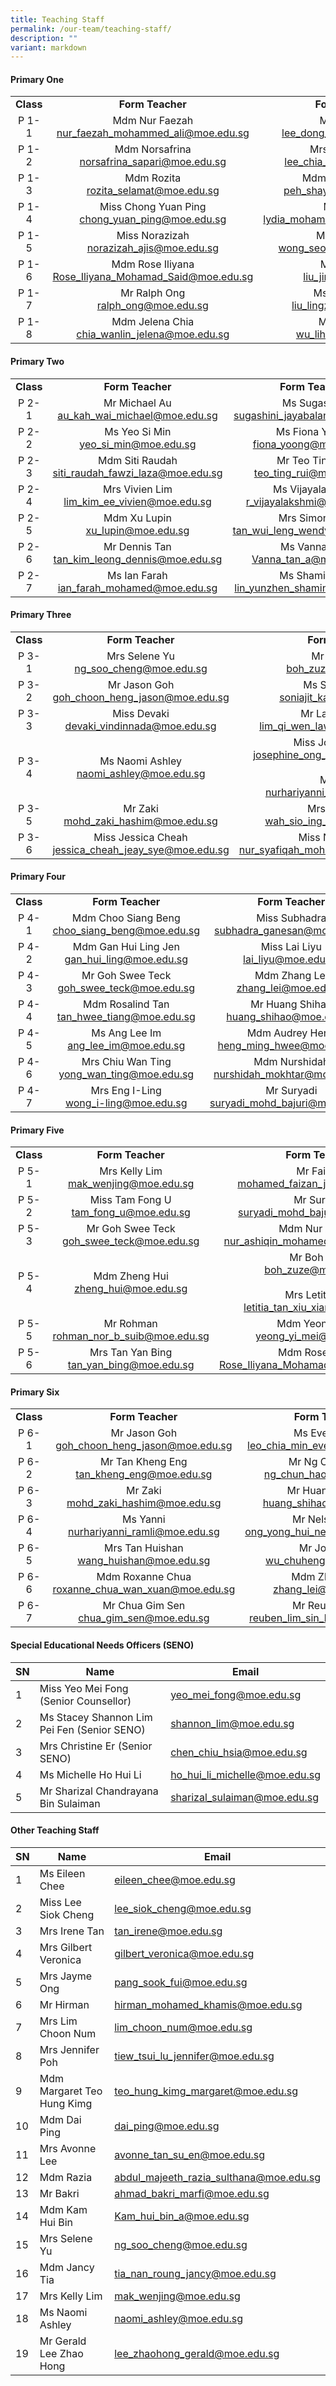 ```yaml
---
title: Teaching Staff
permalink: /our-team/teaching-staff/
description: ""
variant: markdown
---
```

#### Primary One

||||
|:---:|:---:|:---:|
| **Class** | **Form Teacher** | **Form Teacher** |
| P 1-1 | Mdm Nur Faezah <br> [nur_faezah_mohammed_ali@moe.edu.sg](mailto:nur_faezah_mohammed_ali@moe.edu.sg)  | Mr Alvin Lee<br>  [lee_dong_alvin@moe.edu.sg](mailto:lee_dong_alvin@moe.edu.sg)  |
| P 1-2 | Mdm Norsafrina<br>  [norsafrina_sapari@moe.edu.sg](mailto:norsafrina_sapari@moe.edu.sg)  | Mrs Lim Chia Lin <br>  [lee_chia_lin_a@moe.edu.sg](mailto:lee_chia_lin_a@moe.edu.sg)  |
| P 1-3 |   Mdm Rozita <br> [rozita_selamat@moe.edu.sg](mailto:rozita_selamat@moe.edu.sg)  | Mdm Peh Shay Ling <br> [peh_shay_ling@moe.edu.sg](mailto:peh_shay_ling@moe.edu.sg)   |
| P 1-4 | Miss Chong Yuan Ping <br>  [chong_yuan_ping@moe.edu.sg](mailto:chong_yuan_ping@moe.edu.sg)  | Mdm Lydia<br>[lydia_mohamed_yacob@moe.edu.sg](mailto:lydia_mohamed_yacob@moe.edu.sg)  |
| P 1-5 |   Miss Norazizah <br> [norazizah_ajis@moe.edu.sg](mailto:norazizah_ajis@moe.edu.sg)  |   Mr Joel Wong <br> [wong_seow_wei@moe.edu.sg](mailto:wong_seow_wei@moe.edu.sg)  |
|  P 1-6  | Mdm Rose Iliyana  <br> [Rose_Iliyana_Mohamad_Said@moe.edu.sg](mailto:Rose_Iliyana_Mohamad_Said@moe.edu.sg)  | Mdm Liu Jin <br> [liu_jin@moe.edu.sg](mailto:liu_jin@moe.edu.sg)  |
|  P 1-7  | Mr Ralph Ong <br> [ralph_ong@moe.edu.sg](mailto:ralph_ong@moe.edu.sg) | Ms Liu Lingzhu <br>[liu_lingzhu@moe.edu.sg](mailto:liu_lingzhu@moe.edu.sg)   |
|  P 1-8  | Mdm Jelena Chia <br> [chia_wanlin_jelena@moe.edu.sg](mailto:chia_wanlin_jelena@moe.edu.sg) | Ms Wu Lihua <br>[wu_lihua@moe.edu.sg](mailto:wu_lihua@moe.edu.sg)   |



#### Primary Two

||||
|:---:|:---:|:---:|
| **Class** | **Form Teacher** | **Form Teacher** |
| P 2-1 | Mr Michael Au <br> [au_kah_wai_michael@moe.edu.sg](mailto:au_kah_wai_michael@moe.edu.sg)  | Ms Sugashini <br> [sugashini_jayabalan@moe.edu.sg](mailto:sugashini_jayabalan@moe.edu.sg)  |
| P 2-2 | Ms Yeo Si Min <br> [yeo_si_min@moe.edu.sg](mailto:yeo_si_min@moe.edu.sg)  | Ms Fiona Yoong <br>  [fiona_yoong@moe.edu.sg](mailto:fiona_yoong@moe.edu.sg)    |
| P 2-3 |   Mdm Siti Raudah <br>  [siti_raudah_fawzi_laza@moe.edu.sg](mailto:siti_raudah_fawzi_laza@moe.edu.sg)  | Mr Teo Ting Rui<br> [teo_ting_rui@moe.edu.sg](mailto:teo_ting_rui@moe.edu.sg) |
| P 2-4 | Mrs Vivien Lim  <br> [lim_kim_ee_vivien@moe.edu.sg](mailto:lim_kim_ee_vivien@moe.edu.sg)   |  Ms Vijayalakshmi <br> [r_vijayalakshmi@moe.edu.sg](mailto:r_vijayalakshmi@moe.edu.sg)  |
| P 2-5 | Mdm Xu Lupin  <br> [xu_lupin@moe.edu.sg](mailto:xu_lupin@moe.edu.sg) | Mrs Simon Foo  <br> [tan_wui_leng_wendy@moe.edu.sg](mailto:tan_wui_leng_wendy@moe.edu.sg)  |
| P 2-6  |  Mr Dennis Tan  <br>  [tan_kim_leong_dennis@moe.edu.sg](mailto:tan_kim_leong_dennis@moe.edu.sg) | Ms Vanna Tan <br>  [Vanna_tan_a@moe.edu.sg](mailto:Vanna_tan_a@moe.edu.sg) |
| P 2-7 | Ms Ian Farah<br>  [ian_farah_mohamed@moe.edu.sg](mailto:ian_farah_mohamed@moe.edu.sg)   | Ms Shamin Lin  <br> [lin_yunzhen_shamin@moe.edu.sg](mailto:lin_yunzhen_shamin@moe.edu.sg)  |




#### Primary Three

||||
|:---:|:---:|:---:|
| **Class** | **Form Teacher** | **Form Teacher** |
| P 3-1  | Mrs Selene Yu <br> [ng_soo_cheng@moe.edu.sg](mailto:ng_soo_cheng@moe.edu.sg)  | Mr Boh Zuze<br> [boh_zuze@moe.edu.sg](mailto:boh_zuze@moe.edu.sg) |
| P 3-2 | Mr Jason Goh  <br> [goh_choon_heng_jason@moe.edu.sg](mailto:goh_choon_heng_jason@moe.edu.sg) | Ms Soniajit Kaur<br> [soniajit_kaur@moe.edu.sg](mailto:soniajit_kaur@moe.edu.sg) |
| P 3-3 | Miss Devaki <br> [devaki_vindinnada@moe.edu.sg](mailto:devaki_vindinnada@moe.edu.sg)    | Mr Lawrence Lim  <br>  [lim_qi_wen_lawrence@moe.edu.sg](mailto:lim_qi_wen_lawrence@moe.edu.sg)    |
| P 3-4 | Ms Naomi Ashley <br> [naomi_ashley@moe.edu.sg](mailto:naomi_ashley@moe.edu.sg) | Miss Josephine Ong <br> [josephine_ong_yan_ting@moe.edu.sg](mailto:josephine_ong_yan_ting@moe.edu.sg)<br><br>Ms Yanni <br> [nurhariyanni_ramli@moe.edu.sg](mailto:nurhariyanni_ramli@moe.edu.sg) |
| P 3-5 | Mr Zaki <br> [mohd_zaki_hashim@moe.edu.sg](mailto:mohd_zaki_hashim@moe.edu.sg) |Mrs Cindy Lim <br> [wah_sio_ing_cindy@moe.edu.sg](mailto:wah_sio_ing_cindy@moe.edu.sg) 
| P 3-6 | Miss Jessica Cheah <br> [jessica_cheah_jeay_sye@moe.edu.sg](mailto:jessica_cheah_jeay_sye@moe.edu.sg)   | Miss Nur Syafiqah  <br>  [nur_syafiqah_mohamed_shah@moe.edu.sg](mailto:nur_syafiqah_mohamed_shah@moe.edu.sg) |


#### Primary Four

||||
|:---:|:---:|:---:|
| **Class** | **Form Teacher** | **Form Teacher** |
| P 4-1 | Mdm Choo Siang Beng <br> [choo_siang_beng@moe.edu.sg](mailto:choo_siang_beng@moe.edu.sg)  | Miss Subhadra  <br>[subhadra_ganesan@moe.edu.sg](mailto:subhadra_ganesan@moe.edu.sg)  |
| P 4-2 | Mdm Gan Hui Ling Jen<br> [gan_hui_ling@moe.edu.sg](mailto:gan_hui_ling@moe.edu.sg)  | Miss Lai Liyu<br> [lai_liyu@moe.edu.sg](mailto:lai_liyu@moe.edu.sg)  |
| P 4-3 |  Mr Goh Swee Teck <br> [goh_swee_teck@moe.edu.sg](mailto:goh_swee_teck@moe.edu.sg)  |  Mdm Zhang Lei <br> [zhang_lei@moe.edu.sg](mailto:zhang_lei@moe.edu.sg)  |
|  P 4-4 | Mdm Rosalind Tan <br> [tan_hwee_tiang@moe.edu.sg](mailto:tan_hwee_tiang@moe.edu.sg) |    Mr Huang Shihao <br> [huang_shihao@moe.edu.sg](mailto:huang_shihao@moe.edu.sg)  |
|  P 4-5  | Ms Ang Lee Im <br> [ang_lee_im@moe.edu.sg](mailto:ang_lee_im@moe.edu.sg)  | Mdm Audrey Heng <br> [heng_ming_hwee@moe.edu.sg](mailto:heng_ming_hwee@moe.edu.sg)  |
| P 4-6 | Mrs Chiu Wan Ting <br> [yong_wan_ting@moe.edu.sg](mailto:yong_wan_ting@moe.edu.sg)  | Mdm Nurshidah   <br> [nurshidah_mokhtar@moe.edu.sg](mailto:nurshidah_mokhtar@moe.edu.sg)  |
|P 4-7 | Mrs Eng I-Ling<br> [wong_i-ling@moe.edu.sg](mailto:wong_i-ling@moe.edu.sg)  | Mr Suryadi  <br> [suryadi_mohd_bajuri@moe.edu.sg](mailto:suryadi_mohd_bajuri@moe.edu.sg)  |


#### Primary Five

||||
|:---:|:---:|:---:|
| **Class** | **Form Teacher** | **Form Teacher** |
| P 5-1 | Mrs Kelly Lim <br>  [mak_wenjing@moe.edu.sg](mailto:mak_wenjing@moe.edu.sg)  |  Mr Faizan  <br> [mohamed_faizan_juli@moe.edu.sg](mailto:mohamed_faizan_juli@moe.edu.sg)   |
| P 5-2 | Miss Tam Fong U <br> [tam_fong_u@moe.edu.sg](mailto:tam_fong_u@moe.edu.sg)  | Mr Suryadi <br> [suryadi_mohd_bajuri@moe.edu.sg](mailto:suryadi_mohd_bajuri@moe.edu.sg)  |
|  P 5-3  | Mr Goh Swee Teck <br>  [goh_swee_teck@moe.edu.sg](mailto:goh_swee_teck@moe.edu.sg)   | Mdm Nur Ashiqin <br>[nur_ashiqin_mohamed_sall@moe.edu.sg](mailto:nur_ashiqin_mohamed_sall@moe.edu.sg)   |
|  P 5-4  |   Mdm Zheng Hui <br> [zheng_hui@moe.edu.sg](mailto:zheng_hui@moe.edu.sg)  | Mr Boh Zuze <br> [boh_zuze@moe.edu.sg](mailto:boh_zuze@moe.edu.sg) <br><br> Mrs Letitia Lim <br> [letitia_tan_xiu_xian@moe.edu.sg](mailto:letitia_tan_xiu_xian@moe.edu.sg)
| P 5-5 |  Mr Rohman<br>   [rohman_nor_b_suib@moe.edu.sg](mailto:rohman_nor_b_suib@moe.edu.sg) | Mdm Yeong Yimei <br>   [yeong_yi_mei@moe.edu.sg](mailto:yeong_yi_mei@moe.edu.sg)   |
| P 5-6 |  Mrs Tan Yan Bing <br> [tan_yan_bing@moe.edu.sg](mailto:tan_yan_bing@moe.edu.sg)  | Mdm Rose Iliyana <br>  [Rose_Iliyana_Mohamad_Said@moe.edu.sg](mailto:Rose_Iliyana_Mohamad_Said@moe.edu.sg) |


#### Primary Six

||||
|:---:|:---:|:---:|
| **Class** | **Form Teacher** | **Form Teacher** |
| P 6-1 | Mr Jason Goh  <br>  [goh_choon_heng_jason@moe.edu.sg](mailto:goh_choon_heng_jason@moe.edu.sg)  | Ms Evelyn Leo<br> [leo_chia_min_evelyn@moe.edu.sg](mailto:leo_chia_min_evelyn@moe.edu.sg) <br>   |
|  P 6-2  | Mr Tan Kheng Eng <br>  [tan_kheng_eng@moe.edu.sg](mailto:tan_kheng_eng@moe.edu.sg)   | Mr Ng Chun Hao <br> [ng_chun_hao@moe.edu.sg](mailto:ng_chun_hao@moe.edu.sg)  |
| P 6-3 | Mr Zaki <br>  [mohd_zaki_hashim@moe.edu.sg](mailto:mohd_zaki_hashim@moe.edu.sg)  | Mr Huang Shihao<br>[huang_shihao@moe.edu.sg](mailto:huang_shihao@moe.edu.sg)  |
| P 6-4 | Ms Yanni <br> [nurhariyanni_ramli@moe.edu.sg](mailto:nurhariyanni_ramli@moe.edu.sg)  | Mr Nelson Ong  <br> [ong_yong_hui_nelson@moe.edu.sg](mailto:ong_yong_hui_nelson@moe.edu.sg) |
|  P 6-5 | Mrs Tan Huishan <br> [wang_huishan@moe.edu.sg](mailto:wang_huishan@moe.edu.sg)   | Mr John Wu <br>  [wu_chuheng@moe.edu.sg](mailto:wu_chuheng@moe.edu.sg)  |
| P 6-6 |   Mdm Roxanne Chua <br> [roxanne_chua_wan_xuan@moe.edu.sg](mailto:roxanne_chua_wan_xuan@moe.edu.sg)  | Mdm Zhang Lei <br>  [zhang_lei@moe.edu.sg](mailto:zhang_lei@moe.edu.sg) | 
| P 6-7 |   Mr Chua Gim Sen <br> [chua_gim_sen@moe.edu.sg](mailto:chua_gim_sen@moe.edu.sg)  | Mr Reuben Lim <br>  [reuben_lim_sin_hua@moe.edu.sg](mailto:reuben_lim_sin_hua@moe.edu.sg) | 

#### Special Educational Needs Officers (SENO)



| SN | Name | Email |
| -------- | -------- | -------- |
| 1 | Miss Yeo Mei Fong (Senior Counsellor)    | [yeo_mei_fong@moe.edu.sg](mailto:yeo_mei_fong@moe.edu.sg)   |  
| 2 | Ms Stacey Shannon Lim Pei Fen (Senior SENO)   | [shannon_lim@moe.edu.sg](mailto:shannon_lim@moe.edu.sg)   | 
| 3 | Mrs Christine Er (Senior SENO)   | [chen_chiu_hsia@moe.edu.sg](mailto:chen_chiu_hsia@moe.edu.sg) | 
| 4 | Ms Michelle Ho Hui Li  | [ho_hui_li_michelle@moe.edu.sg](mailto:ho_hui_li_michelle@moe.edu.sg)   | 
| 5 | Mr Sharizal Chandrayana Bin Sulaiman | [sharizal_sulaiman@moe.edu.sg](mailto:sharizal_sulaiman@moe.edu.sg)   | 










#### Other Teaching Staff




| SN | Name | Email |
| -------- | -------- | -------- |
| 1     | Ms Eileen Chee    | [eileen_chee@moe.edu.sg](mailto:eileen_chee@moe.edu.sg)    |
| 2     | Miss Lee Siok Cheng      | [lee_siok_cheng@moe.edu.sg](mailto:lee_siok_cheng@moe.edu.sg)    |
| 3     | Mrs Irene Tan    | [tan_irene@moe.edu.sg](mailto:tan_irene@moe.edu.sg)      |
| 4     | Mrs Gilbert Veronica    | [gilbert_veronica@moe.edu.sg](mailto:gilbert_veronica@moe.edu.sg)      |
| 5     | Mrs Jayme Ong  | [pang_sook_fui@moe.edu.sg](mailto:pang_sook_fui@moe.edu.sg)      |
| 6     | Mr Hirman     | [hirman_mohamed_khamis@moe.edu.sg ](mailto:hirman_mohamed_khamis@moe.edu.sg)      |
| 7     | Mrs Lim Choon Num    | [lim_choon_num@moe.edu.sg ](mailto:lim_choon_num@moe.edu.sg)      |
| 8     | Mrs Jennifer Poh    | [tiew_tsui_lu_jennifer@moe.edu.sg](mailto:tiew_tsui_lu_jennifer@moe.edu.sg)      |
| 9     | Mdm Margaret Teo Hung Kimg    | [teo_hung_kimg_margaret@moe.edu.sg](mailto:teo_hung_kimg_margaret@moe.edu.sg)      |
| 10     | Mdm Dai Ping    | [dai_ping@moe.edu.sg](mailto:dai_ping@moe.edu.sg)      |
| 11     | Mrs Avonne Lee    | [avonne_tan_su_en@moe.edu.sg](mailto:avonne_tan_su_en@moe.edu.sg)      |
| 12     |  Mdm Razia  | [abdul_majeeth_razia_sulthana@moe.edu.sg](mailto:abdul_majeeth_razia_sulthana@moe.edu.sg)     |
| 13     | Mr Bakri  | [ahmad_bakri_marfi@moe.edu.sg](mailto:ahmad_bakri_marfi@moe.edu.sg)     |
| 14     | Mdm Kam Hui Bin  | [Kam_hui_bin_a@moe.edu.sg](mailto:Kam_hui_bin_a@moe.edu.sg)     |
| 15     | Mrs Selene Yu  | [ng_soo_cheng@moe.edu.sg](mailto:ng_soo_cheng@moe.edu.sg)     |
| 16     | Mdm Jancy Tia  | [tia_nan_roung_jancy@moe.edu.sg](mailto:tia_nan_roung_jancy@moe.edu.sg)     |
| 17     | Mrs Kelly Lim | [mak_wenjing@moe.edu.sg](mailto:mak_wenjing@moe.edu.sg)     |
| 18     | Ms Naomi Ashley | [naomi_ashley@moe.edu.sg](mailto:naomi_ashley@moe.edu.sg)     |
| 19     | Mr Gerald Lee Zhao Hong | [lee_zhaohong_gerald@moe.edu.sg](mailto:lee_zhaohong_gerald@moe.edu.sg)     |